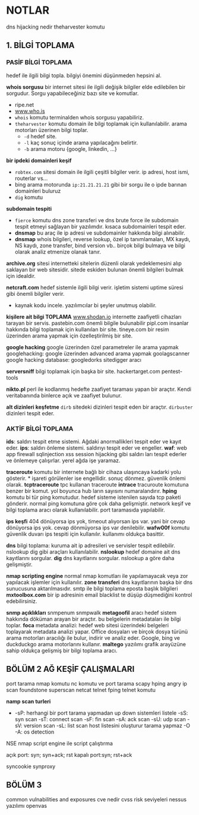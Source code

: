 # NOTLAR

dns hijacking nedir
theharvester komutu

## 1. BİLGİ TOPLAMA

### PASİF BİLGİ TOPLAMA
hedef ile ilgili bilgi topla. bilgiyi önemini düşünmeden hepsini al.

__whois sorgusu__ bir internet sitesi ile ilgili değişik bilgiler elde edilebilen bir sorgudur. Sorgu yapabileceğiniz bazı site ve komutlar.
* ripe.net
* www.who.is
* `whois` komutu terminalden whois sorgusu yapabiliriz.
* `theharvester` komutu domain ile bilgi toplamak için kullanılabilir. arama motorları üzerinen bilgi toplar.
    * `-d` hedef site.
    * `-l` kaç sonuç içinde arama yapılacağını belirtir.
    * `-b` arama motoru {google, linkedin, ...}

__bir ipdeki domainleri keşif__
* `robtex.com` sitesi domain ile ilgili çeşitli bilgiler verir. ip adresi, host ismi, routerlar vs...
* bing arama motorunda `ip:21.21.21.21` gibi bir sorgu ile o ipde barınan domainleri buluruz
* `dig` komutu

__subdomain tespiti__
* `fierce` komutu dns zone transferi ve dns brute force ile subdomain tespit etmeyi sağlayan bir yazılımdır. kısaca subdomainleri tespit eder.
* __dnsmap__ bu araç ile ip adresi ve subdomainler hakkında bilgi alınabilir.
* __dnsmap__ whois bilgileri, reverse lookup, özel ip tanımlamaları, MX kaydı, NS kaydı, zone transfer, bind version vb.. birçok bilgi bulmaya ve bilgi olarak analiz etmenize olanak tanır.

__archive.org__ sitesi internetteki sitelerin düzenli olarak yedeklemesini alıp saklayan bir web sitesidir. sitede eskiden bulunan önemli bilgileri bulmak için idealdir.

__netcraft.com__ hedef sistemle ilgili bilgi verir. işletim sistemi uptime süresi gibi önemli bilgiler verir.

* kaynak kodu incele. yazılımcılar bi şeyler unutmuş olabilir.

__kişilere ait bilgi TOPLAMA__
www.shodan.io internette zaafiyetli cihazları tarayan bir servis.
pastebin.com önemli bilgile bulunabilir
pipl.com insanlar hakkında bilgi toplamak için kullanılan bir site.
tineye.com bir resim üzerinden arama yapmak için özelleştirilmiş bir site.


__google hacking__ google üzerinden özel parametreler ile arama yapmak
googlehacking: google üzerinden advanced arama yapmak
goolagscanner
google hacking database: googledorks
sitedigger aracı


__serversniff__ bilgi toplamak için başka bir site.
hackertarget.com
pentest-tools

__nikto.pl__ perl ile kodlanmış hedefte zaafiyet taraması yapan bir araçtır. Kendi veritabanında binlerce açık ve zaafiyet bulunur. 

__alt dizinleri keşfetme__
`dirb` sitedeki dizinleri tespit eden bir araçtır.
`dirbuster` dizinleri tespit eder.

### AKTİF BİLGİ TOPLAMA

__ids__: saldırı tespit etme sistemi. Ağdaki anormallikleri tespit eder ve kayıt eder.
__ips__: saldırı önleme sistemi. saldırıyı tespit eder ve engeller.
__waf__: web app firewall sqlinjection xss session hijacking gibi saldırı ları tespit ederler ve önlemeye çalışırlar. yerel ağda işe yaramaz.

__traceroute__ komutu bir internete bağlı bir cihaza ulaşıncaya kadarki yolu gösterir. * işareti görülenler ise engellidir. sonuç dönmez. güvenlik önlemi olarak.
__tcptraceroute__ tpc kullanan traceroute
__intrace__ tracuroute komutuna benzer bir komut. yol boyunca hub ların sayısını numaralandırır.
__hping__ komutu bi tür ping komutudur. hedef sisteme istenilen sayıda tcp paketi gönderir. normal ping komutuna göre çok daha gelişmiştir. network keşif  ve bilgi toplama aracı olarak kullanılabilir. port taramasıda yapılabilir.


__ips keşfi__ 404 dönüyorsa ips yok, timeout alıyorsan ips var. yani bir cevap dönüyorsa ips yok. cevap dönmüyorsa ips var denilebilir.
__wafw00f__ komutu güvenlik duvarı ips tespiti için kullanılır. kullanımı oldukça basittir.

__dns__ bilgi toplama: kuruma ait ip adresileri ve servisler tespit edilebilir. nslookup dig gibi araçları kullanılabilir.
__nslookup__ hedef domaine ait dns kayıtlarını sorgular.
__dig__ dns kayıtlarını sorgular. nslookup a göre daha gelişmiştir.

__nmap scripting engine__ normal nmap komutları ile yapılamayacak veya zor yapılacak işlemler için kullanılır.
__zone transferi__  dns kayıtlarının başka bir dns sunucusuna aktarılmasıdır.
smtp ile bilgi toplama
eposta başlık bilgileri
__mxtoolbox.com__ bir ip adresinin email blacklist te düşüp düşmediğini kontrol edebilirsiniz.

__snmp açıklıkları__
snmpenum
snmpwalk
__metagoofil__ aracı hedef sistem hakkında döküman arayan bir araçtır. bu belgelerin metadataları ile bilgi toplar.
__foca__ metadata analizi: hedef web sitesi üzerindeki belgeleri toplayarak metadata analizi yapar. Office dosyaları ve birçok dosya türünü arama motorları aracılığı ile bulur, indirir ve analiz eder. Google, bing ve duckduckgo arama motorlarını kullanır.
__maltego__ yazılımı grafik arayüzüne sahip oldukça gelişmiş bir bilgi toplama aracı.


## BÖLÜM 2 AĞ KEŞİF ÇALIŞMALARI

port tarama
nmap komutu
nc komutu ve port tarama
scapy hping
angry ip scan
foundstone superscan
netcat telnet
fping
telnet komutu

__namp scan turleri__
* -sP: herhangi bir port tarama yapmadan up down sistemleri listele
-sS: syn scan
-sT: connect scan
-sF: fin scan
-sA: ack scan
-sU: udp scan
-sV: version scan
-sL: list scan host listesini oluşturur tarama yapmaz
-O -A: os detection

NSE nmap script engine ile script çalıştırma

açık port: syn; syn+ack; rst
kapalı port:syn; rst+ack

syncookie
synproxy

## BÖLÜM 3

common vulnabilities and exposures
cve nedir
cvss risk seviyeleri
nessus yazılımı
openvas